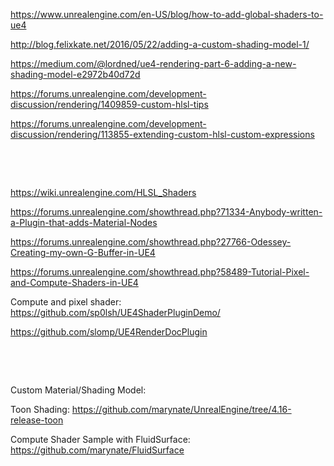 <https://www.unrealengine.com/en-US/blog/how-to-add-global-shaders-to-ue4>

<http://blog.felixkate.net/2016/05/22/adding-a-custom-shading-model-1/>

<https://medium.com/@lordned/ue4-rendering-part-6-adding-a-new-shading-model-e2972b40d72d>

<https://forums.unrealengine.com/development-discussion/rendering/1409859-custom-hlsl-tips>

<https://forums.unrealengine.com/development-discussion/rendering/113855-extending-custom-hlsl-custom-expressions>

 

 

<https://wiki.unrealengine.com/HLSL_Shaders>

<https://forums.unrealengine.com/showthread.php?71334-Anybody-written-a-Plugin-that-adds-Material-Nodes>

<https://forums.unrealengine.com/showthread.php?27766-Odessey-Creating-my-own-G-Buffer-in-UE4>

<https://forums.unrealengine.com/showthread.php?58489-Tutorial-Pixel-and-Compute-Shaders-in-UE4>

Compute and pixel shader: <https://github.com/sp0lsh/UE4ShaderPluginDemo/>

<https://github.com/slomp/UE4RenderDocPlugin>

 

 

Custom Material/Shading Model:

Toon Shading: <https://github.com/marynate/UnrealEngine/tree/4.16-release-toon>

Compute Shader Sample with FluidSurface: <https://github.com/marynate/FluidSurface>
